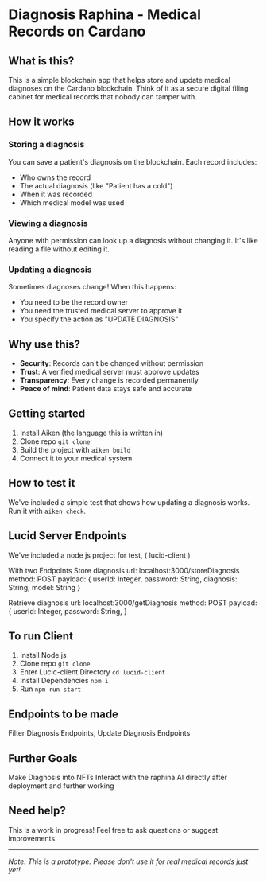 # Diagnosis Raphina - Medical Records on Cardano

## What is this?

This is a simple blockchain app that helps store and update medical diagnoses on the Cardano blockchain. Think of it as a secure digital filing cabinet for medical records that nobody can tamper with.

## How it works

### Storing a diagnosis
You can save a patient's diagnosis on the blockchain. Each record includes:
- Who owns the record
- The actual diagnosis (like "Patient has a cold")
- When it was recorded
- Which medical model was used

### Viewing a diagnosis
Anyone with permission can look up a diagnosis without changing it. It's like reading a file without editing it.

### Updating a diagnosis
Sometimes diagnoses change! When this happens:
- You need to be the record owner
- You need the trusted medical server to approve it
- You specify the action as "UPDATE DIAGNOSIS"

## Why use this?

- **Security**: Records can't be changed without permission
- **Trust**: A verified medical server must approve updates
- **Transparency**: Every change is recorded permanently
- **Peace of mind**: Patient data stays safe and accurate

## Getting started

1. Install Aiken (the language this is written in)
2. Clone repo `git clone`
3. Build the project with `aiken build`
4. Connect it to your medical system

## How to test it

We've included a simple test that shows how updating a diagnosis works. Run it with `aiken check`.

## Lucid Server Endpoints
We've included a node js project for test, ( lucid-client )

With two Endpoints
Store diagnosis
url: localhost:3000/storeDiagnosis
method: POST
payload: {
  userId: Integer,
  password: String,
  diagnosis: String,
  model: String
}

Retrieve diagnosis
url: localhost:3000/getDiagnosis
method: POST
payload: {
  userId: Integer,
  password: String,
}

## To run Client
1. Install Node js
2. Clone repo `git clone`
3. Enter Lucic-client Directory `cd lucid-client`
4. Install Dependencies `npm i`
5. Run `npm run start`

## Endpoints to be made
Filter Diagnosis Endpoints,
Update Diagnosis Endpoints

## Further Goals
Make Diagnosis into NFTs
Interact with the raphina AI directly after deployment and further working

## Need help?

This is a work in progress! Feel free to ask questions or suggest improvements.

---

*Note: This is a prototype. Please don't use it for real medical records just yet!*
